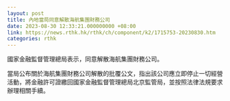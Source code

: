 ```yaml
---
layout: post
title: 內地當局同意解散海航集團財務公司
date: 2023-08-30 12:33:21.000000000 +08:00
link: https://news.rthk.hk/rthk/ch/component/k2/1715753-20230830.htm
categories: rthk
---
```


國家金融監督管理總局表示，同意解散海航集團財務公司。

當局公布關於海航集團財務公司解散的批覆公文，指出該公司應立即停止一切經營活動，將金融許可證繳回國家金融監督管理總局北京監管局，並按照法律法規要求辦理相關手續。
